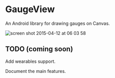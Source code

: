 GaugeView
=========

An Android library for drawing gauges on Canvas.


![screen shot 2015-04-12 at 06 03 58](https://cloud.githubusercontent.com/assets/3107367/7104368/098ac554-e0db-11e4-9e79-5c9c0e2085cf.png)


TODO (coming soon)
------------------

Add wearables support.

Document the main features.

